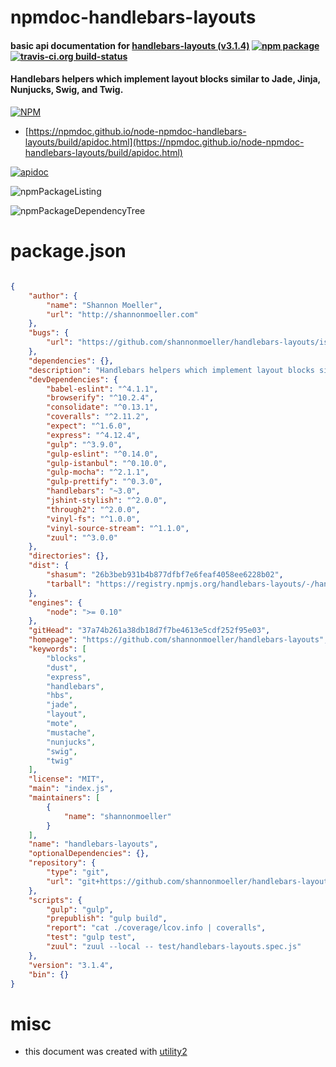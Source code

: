# npmdoc-handlebars-layouts

#### basic api documentation for  [handlebars-layouts (v3.1.4)](https://github.com/shannonmoeller/handlebars-layouts)  [![npm package](https://img.shields.io/npm/v/npmdoc-handlebars-layouts.svg?style=flat-square)](https://www.npmjs.org/package/npmdoc-handlebars-layouts) [![travis-ci.org build-status](https://api.travis-ci.org/npmdoc/node-npmdoc-handlebars-layouts.svg)](https://travis-ci.org/npmdoc/node-npmdoc-handlebars-layouts)

#### Handlebars helpers which implement layout blocks similar to Jade, Jinja, Nunjucks, Swig, and Twig.

[![NPM](https://nodei.co/npm/handlebars-layouts.png?downloads=true&downloadRank=true&stars=true)](https://www.npmjs.com/package/handlebars-layouts)

- [https://npmdoc.github.io/node-npmdoc-handlebars-layouts/build/apidoc.html](https://npmdoc.github.io/node-npmdoc-handlebars-layouts/build/apidoc.html)

[![apidoc](https://npmdoc.github.io/node-npmdoc-handlebars-layouts/build/screenCapture.buildCi.browser.%252Ftmp%252Fbuild%252Fapidoc.html.png)](https://npmdoc.github.io/node-npmdoc-handlebars-layouts/build/apidoc.html)

![npmPackageListing](https://npmdoc.github.io/node-npmdoc-handlebars-layouts/build/screenCapture.npmPackageListing.svg)

![npmPackageDependencyTree](https://npmdoc.github.io/node-npmdoc-handlebars-layouts/build/screenCapture.npmPackageDependencyTree.svg)



# package.json

```json

{
    "author": {
        "name": "Shannon Moeller",
        "url": "http://shannonmoeller.com"
    },
    "bugs": {
        "url": "https://github.com/shannonmoeller/handlebars-layouts/issues"
    },
    "dependencies": {},
    "description": "Handlebars helpers which implement layout blocks similar to Jade, Jinja, Nunjucks, Swig, and Twig.",
    "devDependencies": {
        "babel-eslint": "^4.1.1",
        "browserify": "^10.2.4",
        "consolidate": "^0.13.1",
        "coveralls": "^2.11.2",
        "expect": "^1.6.0",
        "express": "^4.12.4",
        "gulp": "^3.9.0",
        "gulp-eslint": "^0.14.0",
        "gulp-istanbul": "^0.10.0",
        "gulp-mocha": "^2.1.1",
        "gulp-prettify": "^0.3.0",
        "handlebars": "~3.0",
        "jshint-stylish": "^2.0.0",
        "through2": "^2.0.0",
        "vinyl-fs": "^1.0.0",
        "vinyl-source-stream": "^1.1.0",
        "zuul": "^3.0.0"
    },
    "directories": {},
    "dist": {
        "shasum": "26b3beb931b4b877dfbf7e6feaf4058ee6228b02",
        "tarball": "https://registry.npmjs.org/handlebars-layouts/-/handlebars-layouts-3.1.4.tgz"
    },
    "engines": {
        "node": ">= 0.10"
    },
    "gitHead": "37a74b261a38db18d7f7be4613e5cdf252f95e03",
    "homepage": "https://github.com/shannonmoeller/handlebars-layouts",
    "keywords": [
        "blocks",
        "dust",
        "express",
        "handlebars",
        "hbs",
        "jade",
        "layout",
        "mote",
        "mustache",
        "nunjucks",
        "swig",
        "twig"
    ],
    "license": "MIT",
    "main": "index.js",
    "maintainers": [
        {
            "name": "shannonmoeller"
        }
    ],
    "name": "handlebars-layouts",
    "optionalDependencies": {},
    "repository": {
        "type": "git",
        "url": "git+https://github.com/shannonmoeller/handlebars-layouts.git"
    },
    "scripts": {
        "gulp": "gulp",
        "prepublish": "gulp build",
        "report": "cat ./coverage/lcov.info | coveralls",
        "test": "gulp test",
        "zuul": "zuul --local -- test/handlebars-layouts.spec.js"
    },
    "version": "3.1.4",
    "bin": {}
}
```



# misc
- this document was created with [utility2](https://github.com/kaizhu256/node-utility2)
